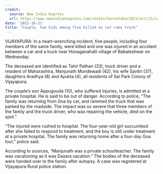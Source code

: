 ```yaml
---
credit:
  source: New India Express
  url: https://www.newindianexpress.com/states/karnataka/2021/oct/21/couple-two-kids-among-five-killed-as-car-rams-truck-2373798.html
date: '2021-10-21'
title: "Couple, two kids among five killed as car rams truck"
---
```

VIJAYAPURA: In a heart-wrenching incident, five people, including four members of the same family, were killed and one was injured in an accident between a car and a truck near Honaganahalli village of Babaleshwar on Wednesday.

The deceased are identified as Tahir Pathan (33), truck driver and a resident of Maharashtra, Manjunath Mundewadi (42), his wife Savitri (37), daughters Aradhya (8) and Ayukta (4), all residents of Sai Park Colony of Vijayapura.

The couple’s son Appugouda (10), who suffered injuries, is admitted at a private hospital. He is said to be out of danger. According to police, “The family was returning from Goa by car, and rammed the truck that was parked by the roadside. The impact was so severe that three members of the family and the truck driver, who was repairing the vehicle, died on the spot.”

“The injured were rushed to hospital. The four-year-old girl succumbed after she failed to respond to treatment, and the boy is still under treatment at a private hospital. The family was returning home after a four-day Goa tour,” police said.

 According to sources, “Manjunath was a private schoolteacher. The family was vacationing as it was Dasara vacation.” The bodies of the deceased were handed over to the family after autopsy. A case was registered at Vijayapura Rural police station.
